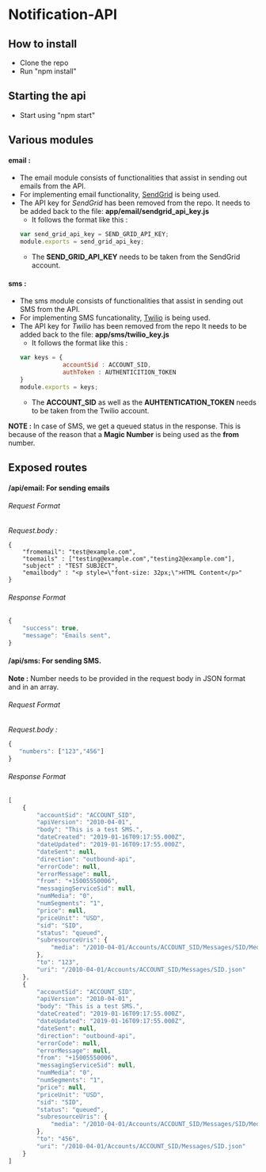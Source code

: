 # Notification-API

## How to install
* Clone the repo
* Run "npm install"

## Starting the api
* Start using "npm start"

## Various modules
#### email :
  * The email module consists of functionalities that assist in sending out emails from the API.
  * For implementing email functionality, [SendGrid](https://sendgrid.com/) is being used.
  * The API key for *SendGrid* has been removed from the repo. It needs to be added back to the file: **app/email/sendgrid_api_key.js**
    * It follows the format like this :
    ```javascript
    var send_grid_api_key = SEND_GRID_API_KEY;
    module.exports = send_grid_api_key;
    ```
    * The **SEND_GRID_API_KEY** needs to be taken from the SendGrid account.

#### sms :
  * The sms module consists of functionalities that assist in sending out SMS from the API.
  * For implementing SMS funcationality, [Twilio](https://www.twilio.com/) is being used.
  * The API key for *Twilio* has been removed from the repo It needs to be added back to the file: **app/sms/twilio_key.js**
    * It follows the format like this :
    ```javascript
    var keys = {
                accountSid : ACCOUNT_SID,
                authToken : AUTHENTICITION_TOKEN
    }
    module.exports = keys;
    ```
    * The **ACCOUNT_SID** as well as the **AUHTENTICATION_TOKEN** needs to be taken from the Twilio account.

**NOTE :** In case of SMS, we get a queued status in the response. This is because of the reason that a **Magic Number** is being used as the **from** number.

## Exposed routes

#### /api/email: For sending emails
###### Request Format 
*Request.body :* 
```javascipt
{
    "fromemail": "test@example.com",
    "toemails" : ["testing@example.com","testing2@example.com"],
    "subject" : "TEST SUBJECT",
    "emailbody" : "<p style=\"font-size: 32px;\">HTML Content</p>"
}
```
###### Response Format
```javascript
{
    "success": true,
    "message": "Emails sent",
}

```
#### /api/sms: For sending SMS.
**Note :** Number needs to be provided in the request body in JSON format and in an array.
###### Request Format
*Request.body :* 
```javascript
{
   "numbers": ["123","456"] 
}
```
###### Response Format
```javascript
[
    {
        "accountSid": "ACCOUNT_SID",
        "apiVersion": "2010-04-01",
        "body": "This is a test SMS.",
        "dateCreated": "2019-01-16T09:17:55.000Z",
        "dateUpdated": "2019-01-16T09:17:55.000Z",
        "dateSent": null,
        "direction": "outbound-api",
        "errorCode": null,
        "errorMessage": null,
        "from": "+15005550006",
        "messagingServiceSid": null,
        "numMedia": "0",
        "numSegments": "1",
        "price": null,
        "priceUnit": "USD",
        "sid": "SID",
        "status": "queued",
        "subresourceUris": {
            "media": "/2010-04-01/Accounts/ACCOUNT_SID/Messages/SID/Media.json"
        },
        "to": "123",
        "uri": "/2010-04-01/Accounts/ACCOUNT_SID/Messages/SID.json"
    },
    {
        "accountSid": "ACCOUNT_SID",
        "apiVersion": "2010-04-01",
        "body": "This is a test SMS.",
        "dateCreated": "2019-01-16T09:17:55.000Z",
        "dateUpdated": "2019-01-16T09:17:55.000Z",
        "dateSent": null,
        "direction": "outbound-api",
        "errorCode": null,
        "errorMessage": null,
        "from": "+15005550006",
        "messagingServiceSid": null,
        "numMedia": "0",
        "numSegments": "1",
        "price": null,
        "priceUnit": "USD",
        "sid": "SID",
        "status": "queued",
        "subresourceUris": {
            "media": "/2010-04-01/Accounts/ACCOUNT_SID/Messages/SID/Media.json"
        },
        "to": "456",
        "uri": "/2010-04-01/Accounts/ACCOUNT_SID/Messages/SID.json"
    }
]
```




